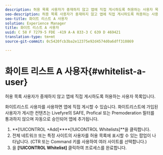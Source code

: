 ```yaml
---
description: 허용 목록 사용자가 중재하지 않고 앱에 직접 게시하도록 허용하는 사용자 목록입니다.
seo-description: 허용 목록 사용자가 중재하지 않고 앱에 직접 게시하도록 허용하는 사용자 목록입니다.
seo-title: 화이트 리스트 A 사용자
solution: Experience Manager
title: 화이트 리스트 A 사용자
uuid: C 58 F 7279-5 FDE -419 A-A 833-3 C 639 D 469421
translation-type: tm+mt
source-git-commit: 0c5420fcb3ba2e12375e92d4574d0a6dff310869

---
```



# 화이트 리스트 A 사용자{#whitelist-a-user}

허용 목록 사용자가 중재하지 않고 앱에 직접 게시하도록 허용하는 사용자 목록입니다.

화이트리스트 사용자를 사용하면 앱에 직접 게시할 수 있습니다. 화이트리스트에 가입된 사용자가 게시한 컨텐츠는 Livefyre의 SAFE, Profical 또는 Premoderation 필터를 통과하지 않으며 자동으로 승인되어 앱에 추가됩니다.

1. **[!UICONTROL +Add]****[!UICONTROL Whitelists]**을 클릭합니다.
1. 전체 네트워크 또는 특정 사이트의 사용자를 허용 목록에 표시할 수 있는 팝업이 나타납니다. (CTR 또는 Command 키를 사용하여 여러 사이트를 선택합니다.)
1. 을 **[!UICONTROL Whitelist]** 클릭하여 프로세스를 완료합니다.
